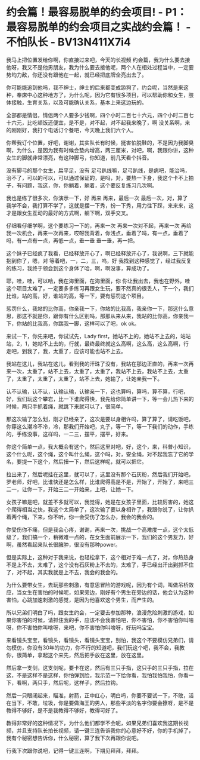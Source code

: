 # 约会篇！最容易脱单的约会项目! - P1：最容易脱单的约会项目之实战约会篇！ - 不怕队长 - BV13N411X7i4

我马上把位置发给你啊，你直接过来吧，今天的长视频 约会篇，我为什么要去接他呀，我又不是他男朋友，我为什么要去接他呢，两个人在相处过程当中，一定要势均力敌，你还没有跟他在一起，就已经把底牌全亮出去了。

你可能能追到他吗，我不绅士，绅士的后来都变成舔狗了，约会呢，当然是来这种，奉床中心这种地方了，为什么呢，因为它有很多项目，可以帮助你和女生，肢体接触，生育关系，以及可能确认关系，基本上来这边玩的。

全部都是情侣，情侣两个人要多少钱啊，四个小时二百七十六元，四个小时二百七十六元，比吃顿饭还便宜，是不是，对不起，对不起我来晚了，啊 没关系啊，来的刚刚好，我打个电话订个餐吧，今天晚上我们六个人。

你帮我订个位置，好吧，谢谢，其实队长有时候，挺害怕脱鞋的，不是因为我脚臭啊，为什么，是因为我有时候会垫内增高，两三厘米，对吧，啊，我跟你讲，这种女生的脚就非常漂亮，有这种脚弓，你知道，前几天看个抖音。

没有脚弓的那个女生，扁平足，没有 足弓趴线嘛，足弓趴线，是病吧，能治吗，治不了，可以的可以，可以通过保证的，是吗，对，要热一下身，我这个卡不上拍子，有问题，我这，你，你躺着，躺着，这个要反复练习几次啊。

我也是练了很多次，你演示一下，好 再来 再来，最后一次 最后一次，对，算了 我学不会，我打算不学了，这就是摆一下秀，扮一下秀，用力往下踩，来来来，这才是跟女生互动的最好的方式啊，躺下啊，双手交叉。

仔细看仔细学啊，这个要练习一下的，再来一次 再来一次对不起，再来一次 再给我一次机会，再来一次再来，哎呀我背着，你浅点，垂着了吗，有一点，垂着了吗，有一点有一点，再低一点，垂一垂 垂一垂，再一把。

这个妹子已经疯了我看，已经释放开心了，啊已经释放开心了，我说啊，三下就能抱到你了，嗯，对 等着吧，一，二，三，呜，好 我找到这种感觉了，经过我反复的练习，我终于领会到这个身体了哈，啊，啊没事，算成功了。

耶，哇，哇，可以哈，我在海里面，在海里面，你 你让我出去，我也在野外，哇这个项目太难了，一定要多多练习再跟女生玩，要不然真的很丢人，下一个，我们比谁，站的高，好，谁站的高，等一下，要有惩罚这个项目。

惩罚什么，我站的比你高，你亲我一下，你站的比我高，我亲你一下，那这什么意思，那这不就是你，跟你有什么区别吗，那那从来从来，我站的比你高，你亲我一下，你站的比我高，你踹我一脚，这样可以了吧，ok ok。

来试一下，你先来吧，你试试先，Lady first，她站不上的，她站不上去的，站站站，2，1，她站不上去的，行就，最终最终就这么高啊，这么高，这么高啊，行走吧，到我了，我，太重了，应该可能也站不上去。

我站在这儿，我站在这儿，看到我的汗珠了没有，我站在那边正直的，再来一次再来一次，太重了，站不上去，太重了，太重了，我站不上去，我站不上去，太重了，太重了，太重了，太重了，站不上去，她输了，让她亲我一下。

认不认输，认不认，认输认输，认输亲一下，这也算吗，算吗，算不算，行吧，好，我们玩这个攀岩，比一下谁爬得快，我先给你简单讲一下，等一会儿热下来的时候，两只手抓着绳，就跳下来就可以了，很简单。

那这次输了怎么划，刚才已经亲了，这次是要以身相许吗，算了算了，请吃饭吧，你穿这么潮冷不冷，冷，那我们开始吧，丸子，等一下，等一下我们的动作，手练的，手练没事，这样吗，一二三，摆平，摆平，好来。

你这个简单一点，我大概会有这个，然后这里对吧，好，这个，来，科普小知识，这个什么呢，这个绳，这个叫什么绳，这个吗，对，安全绳，对不起我忘了它的学名，要提一下这个，然后扭一下，然后这样呢，就可以把它。

拉出来了，然后呢挂在这里，就可以了，这里没有那个石灰粉，然后我们开始吧，罗老师，好吧，比谁快还是怎么样，比谁爬得高是不是，开始了，开始了，来吧三二一，让你一下，开始三二一开始来，上吧，让她一下。

女孩子嘛是吧，就差不多就可以，我觉得，她是在女孩子里面，比较厉害的，她这个爬得相当之快，我这个太简单了，这次输了要以身相许了，我跟你说了，让你扒着两个绳，下来，你不听，你一会受伤了怎么办，我会的我会的。

你受伤你不痛，但是我会心疼，谢谢，再来一次，挑战一个高难度一点，这个太低级了，我们搞一个，稍微难一点的，在女生面前展示一下，我们的这个男友力，好啊，虽然看起来队长很臃肿，很没有那种power。

但是实际上，这种对于我来说，也轻松拿下，这个相对于难一点了，对，你热热身不是上不去，太难了，这个没有石灰粉上不去的，太难了，手已经出汗出到抓不住了，对不起，其实我就是上不去，我会的我会的。

为什么要带女生，去玩那些刺激，有意思冒险的游戏呢，因为有个词，叫做吊桥效应，当女生在害怕的时候呢，如果旁边，刚好有个男生在旁边的话，他会认为这种害怕，心跳加速刺激的感觉，是因为他喜欢这个男生，而产生的。

所以兄弟们明白了吗，跟女生约会，一定要去参加那种，浪漫危险刺激的游戏，如果你害怕的时候，请抓住我的手，应该不会我害怕吧，你不害怕，你不害怕你叫啥呀，你不害怕你叫啥呀，来吧，你不害怕你叫啥呀，好玩吗宝宝。

来看镜头宝宝，看镜头，看镜头，看镜头宝宝，别怕，我这个不要模仿兄弟们，请勿模仿，你没有30年的功力，你不行的知道吧，我们玩这个吧，我不会，我教你，很简单，拿起这个来先，然后把手放在这里，放在这里。

然后拿一支剑，这支剑呢，要卡在这，然后有三只手指，这只手的三只手指，拉在这，不是这样不是这样，你怕弹到脸，我示范一下给你看，我怕我怕我怕，你看一下，看啊，两只手，然后呢，这样子，然后拉钩。

然后一只眼闭起来，瞄准，射箭，正中红心，明白吗，你要不要试一下，不敢，活在当下，不敢，垃圾，你是要做海王的男人，那些平淡的名字你要会撩呀，是不是教得不够好，是不是我教得不够好，教得可好了。

教得非常好的这种情况下，为什么他们都学不会呢，如果兄弟们喜欢我这期长视频，并且支持队长拍长视频，请一键三连告诉我你的心意好不好，你的手机掉了，我有个秘密想告诉你，什么秘密，算了我下次再跟你说吧。

行我下次跟你说吧，记得一键三连啊，下期见拜拜，拜拜。